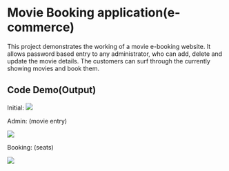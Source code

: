 # Movie Booking application(e-commerce)

This project demonstrates the working of a movie e-booking website.
It allows password based entry to any administrator, who can add, delete and update the movie details.
The customers can surf through the currently showing movies and book them.
## Code Demo(Output)
Initial:
![](HarshaLokesh/Moviebooking-e-commerce-/blob/main/movie_booker(c++)/images/intro.png)

Admin: (movie entry)

![](HarshaLokesh/Moviebooking-e-commerce-/blob/main/movie_booker(c++)/images/addmovie.png)

Booking: (seats)

![](HarshaLokesh/Moviebooking-e-commerce-/blob/main/movie_booker(c++)/images/seats.png)
